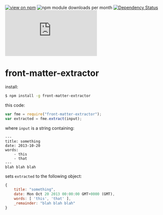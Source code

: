 [![view on npm](http://img.shields.io/npm/v/front-matter-extractor.svg)](https://www.npmjs.org/package/front-matter-extractor)
![npm module downloads per month](http://img.shields.io/npm/dm/front-matter-extractor.svg)
[![Dependency Status](https://david-dm.org/75lb/front-matter-extractor.svg)](https://david-dm.org/75lb/front-matter-extractor)
![Analytics](https://ga-beacon.appspot.com/UA-27725889-18/front-matter-extractor/README.md?pixel)

front-matter-extractor
======================
install: 
```sh
$ npm install -g front-matter-extractor
```

this code:

```js
var fme = require("front-matter-extractor");
var extracted = fme.extract(input);
```
where `input` is a string containing:

    ---
    title: something
    date: 2013-10-20
    words:
        - this
        - that
    ---
    blah blah blah

sets `extracted` to the following object:

```js
{
    title: "something",
    date: Mon Oct 20 2013 00:00:00 GMT+0000 (GMT),
    words: [ 'this', 'that' ],
    _remainder: "blah blah blah"
}
```
